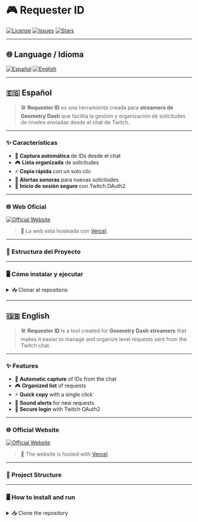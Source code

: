 # 🎮 Requester ID

[![License](https://img.shields.io/github/license/printhelloworldasdas/Requester-ID?color=8e44ad)](LICENSE)
[![Issues](https://img.shields.io/github/issues/printhelloworldasdas/Requester-ID?color=9b59b6)](https://github.com/printhelloworldasdas/Requester-ID/issues)
[![Stars](https://img.shields.io/github/stars/printhelloworldasdas/Requester-ID?style=social&color=8e44ad)](https://github.com/printhelloworldasdas/Requester-ID/stargazers)

---

## 🌐 Language / Idioma

[![Español](https://img.shields.io/badge/Español-8e44ad?style=for-the-badge)](#-español) 
[![English](https://img.shields.io/badge/English-8e44ad?style=for-the-badge)](#-english)

---

## 🇪🇸 Español

> 🛠️ **Requester ID** es una herramienta creada para **streamers de Geometry Dash** que facilita la gestión y organización de solicitudes de niveles enviadas desde el chat de Twitch.

---

### ✨ Características

- 📌 **Captura automática** de IDs desde el chat 
- 🎮 **Lista organizada** de solicitudes 
- ⚡ **Copia rápida** con un solo clic 
- 🔔 **Alertas sonoras** para nuevas solicitudes 
- 🔑 **Inicio de sesión seguro** con Twitch OAuth2  

---

### 🌐 Web Oficial

[![Official Website](https://img.shields.io/badge/🌐%20Web%20Oficial-8e44ad?style=for-the-badge&logoColor=white)](https://requester-bot.vercel.app/)

> 🚀 La web está hosteada con [Vercel](https://vercel.com).

---

### 📂 Estructura del Proyecto

---

### 🖥️ Cómo instalar y ejecutar

<details>
<summary>📥 Clonar el repositorio</summary>

```bash
git clone https://github.com/printhelloworldasdas/Requester-ID.git
cd Requester-ID
```

</details>

---

## 🇬🇧 English

> 🛠️ **Requester ID** is a tool created for **Geometry Dash streamers** that makes it easier to manage and organize level requests sent from the Twitch chat.

---

### ✨ Features

- 📌 **Automatic capture** of IDs from the chat 
- 🎮 **Organized list** of requests 
- ⚡ **Quick copy** with a single click 
- 🔔 **Sound alerts** for new requests 
- 🔑 **Secure login** with Twitch OAuth2  

---

### 🌐 Official Website

[![Official Website](https://img.shields.io/badge/🌐%20Official%20Website-8e44ad?style=for-the-badge&logoColor=white)](https://requester-bot.vercel.app/)

> 🚀 The website is hosted with [Vercel](https://vercel.com).

---

### 📂 Project Structure

---

### 🖥️ How to install and run

<details>
<summary>📥 Clone the repository</summary>

```bash
git clone https://github.com/printhelloworldasdas/Requester-ID.git
cd Requester-ID
```

</details>
